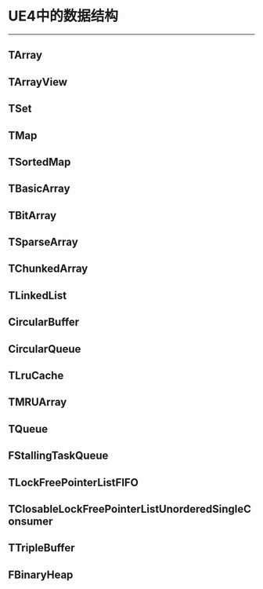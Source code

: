 # UE4中的数据结构

---

## TArray

## TArrayView

## TSet

## TMap

## TSortedMap

## TBasicArray

## TBitArray

## TSparseArray

## TChunkedArray

## TLinkedList

## CircularBuffer

## CircularQueue

## TLruCache

## TMRUArray

## TQueue

## FStallingTaskQueue <LockFree>

## TLockFreePointerListFIFO

## TClosableLockFreePointerListUnorderedSingleConsumer

## TTripleBuffer

## FBinaryHeap